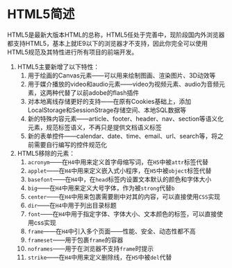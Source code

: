 # HTML5简述

​		HTML5是最新大版本HTML的总称，HTML5任处于完善中，现阶段国内外浏览器都支持HTML5，基本上就IE9以下的浏览器才不支持，因此你完全可以使用HTML5规范及其特性进行所有项目的前端开发。

1. HTML5主要新增了以下特性：
   1. 用于绘画的Canvas元素——可以用来绘制图画、渲染图片、3D动效等
   2. 用于媒介播放的video和audio元素——video为视频元素、audio为音频元素，这两种代替了以前adobe的flash插件
   3. 对本地离线存储更好的支持——在原有Cookies基础上，添加LocalStorage和SessionStrage存储空间、本地SQL数据等
   4. 新的特殊内容元素——article、footer、header、nav、section等语义化元素，规范标签语义，不再只是提供文档语义标签
   5. 新的表单控件——calendar、date、time、email、url、search等，将之前需要自行编写的控件规范化
2. HTML5移除的元素：
   1. `acronym`——在`H4`中用来定义首字母缩写词，在`H5`中被`attr`标签代替
   2. `applet`——在`H4`中用来定义嵌入式小程序，在`H5`中被`object`标签代替
   3. `basefont`——在`H4`中，在`head`标签内设置文本默认的颜色和字体大小
   4. `big`——在`H4`中用来定义大号字体，作为被`strong`代替`b`
   5. `center`——在`H4`中用来包裹需要剧中对其的内容，可以直接使用`CSS`实现
   6. `dir`——在`H4`中用于列出目录标题
   7. `font`——在`H4`中用于指定字体、字体大小、文本颜色的标签，可以直接使用css实现
   8. `frame`——在`H4`中引入多个页面——性能、安全、动态性都不高
   9. `frameset`——用于包裹`frame`的容器
   10. `noframes`——用于在浏览器不支持`frame`时提示
   11. `strike`——在`H4`中用来定义删除线，在`H5`中被`del`代替

​		



